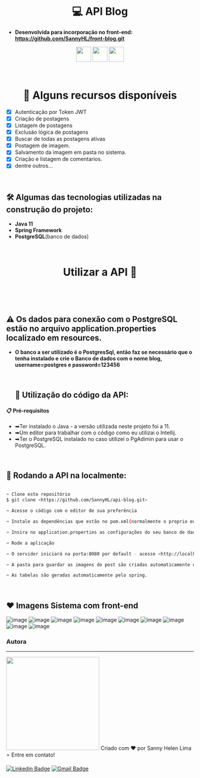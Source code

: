 <h1 align="center">💻 API Blog</h1>

- <b>Desenvolvida para incorporação no front-end: <https://github.com/SannyHL/front-blog.git></b> 

<div align="center"><img src="https://cdn.jsdelivr.net/gh/devicons/devicon/icons/java/java-original-wordmark.svg" height="40px"/>
<img src="https://cdn.jsdelivr.net/gh/devicons/devicon/icons/spring/spring-original.svg" height="40px"/>
<img src="https://cdn.jsdelivr.net/gh/devicons/devicon/icons/postgresql/postgresql-plain.svg" height="40px"/></div>

<br><h1 align="center">🎁 Alguns recursos disponíveis</h1>

- [x] Autenticação por Token JWT
- [x] Criação de postagens
- [X] Listagem de postagens
- [X] Exclusão lógica de postagens
- [X] Buscar de todas as postagens ativas
- [x] Postagem de imagem.
- [x] Salvamento da imagem em pasta no sistema.
- [X] Criação e listagem de comentarios.
- [X] dentre outros...

<br><h2>🛠 Algumas das tecnologias utilizadas na construção do projeto:</h2>

- <b>Java 11</b> 
- <b>Spring Framework</b>
- <b>PostgreSQL</b>(banco de dados)


<br><h1 align="center">Utilizar a API 📗</h1><br>

<br><h2>⚠ Os dados para conexão com o PostgreSQL estão no arquivo application.properties localizado em resources.</h2>
- <b>O banco a ser utilizado é o PostgresSql, então faz se necessário que o tenha instalado e crie o Banco de dados com o nome blog, username=postgres e password=123456</b>

  <br><h2>🔧 Utilização do código da API:</h2>


<h4>📋 Pré-requisitos</h4>

- ➡Ter instalado o Java - a versão utilizada neste projeto foi a 11.
- ➡Um editor para trabalhar com o código como eu utilizai o Intellij.
- ➡Ter o PostgreSQL instalado no caso utilizei o PgAdimin para usar o PostgreSQL.


<br><h2>🎲 Rodando a API na localmente:</h2>

```bash

➩ Clone este repositório
$ git clone <https://github.com/SannyHL/api-blog.git>

➩ Acesse o código com o editor de sua preferência

➩ Instale as dependências que estão no pom.xml(normalmente o proprio editor instala as dependências)

➩ Insira no application.properties as configurações do seu banco de dados

➩ Rode a aplicação

➩ O servidor iniciará na porta:8080 por default - acesse <http://localhost:8080>

➩ A pasta para guardar as imagens do post são criadas automaticamente dentro da pasta do usuário do sistema.

➩ As tabelas são geradas automaticamente pelo spring.

```

<br><h2>❤️ Imagens Sistema com front-end</h2>

![image](https://github.com/SannyHL/api-blog/assets/104280692/dc803239-727c-44b3-b3f2-e693bf5078d7)
![image](https://github.com/SannyHL/api-blog/assets/104280692/cd81937e-8fa0-41a0-bbea-b32d3dd6b1d1)
![image](https://github.com/SannyHL/api-blog/assets/104280692/617c7714-8426-4b8e-b85c-68557e22bbd5)
![image](https://github.com/SannyHL/api-blog/assets/104280692/7319386a-c81b-43b3-8a69-46bb900c6961)
![image](https://github.com/SannyHL/api-blog/assets/104280692/84c1039b-eb44-4c8c-beb8-d9716dd9c07d)
![image](https://github.com/SannyHL/api-blog/assets/104280692/335b13e2-48a0-41a5-be75-fdc67a2f3133)
![image](https://github.com/SannyHL/api-blog/assets/104280692/f920945e-b836-4348-b27e-788a4f46d2d9)
![image](https://github.com/SannyHL/api-blog/assets/104280692/68026564-7b24-48d1-ad54-343665d560ff)
![image](https://github.com/SannyHL/api-blog/assets/104280692/bb2b0b03-1e44-4871-b048-2746b0f5e429)
![image](https://github.com/SannyHL/api-blog/assets/104280692/109d40f7-af27-47a2-876a-780f6fbec8bf)

### Autora
---

<img src="https://user-images.githubusercontent.com/104280692/194205159-83b3bca2-3f59-40cd-b909-9bb0b8e40825.png" width="250px;" alt=""/>
Criado com ❤️ por Sanny Helen Lima <br>
⭐ Entre em contato!
<br>


[![Linkedin Badge](https://img.shields.io/badge/-SannyHL-blue?style=flat-square&logo=Linkedin&logoColor=white&link=https://www.linkedin.com/in/sannyhelenlima/)](https://www.linkedin.com/in/sannyhelenlima) 
[![Gmail Badge](https://img.shields.io/badge/-sannyhelenlima@gmail.com-c14438?style=flat-square&logo=Gmail&logoColor=white&link=mailto:sannyhelenlima@gmail.com)](mailto:sannyhelenlima@gmail.com)
